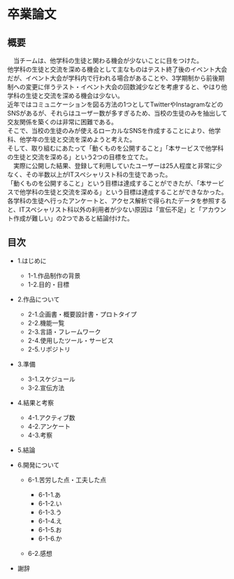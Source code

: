 # 卒業論文

## 概要

　当チームは、他学科の生徒と関わる機会が少ないことに目をつけた。  
他学科の生徒と交流を深める機会として主なものはテスト終了後のイベント大会だが、イベント大会が学科内で行われる場合があることや、3学期制から前後期制への変更に伴うテスト・イベント大会の回数減少などを考慮すると、やはり他学科の生徒と交流を深める機会は少ない。  
近年ではコミュニケーションを図る方法の1つとしてTwitterやInstagramなどのSNSがあるが、それらはユーザー数が多すぎるため、当校の生徒のみを抽出して交友関係を築くのは非常に困難である。  
そこで、当校の生徒のみが使えるローカルなSNSを作成することにより、他学科、他学年の生徒と交流を深めようと考えた。  
そして、取り組むにあたって「動くものを公開すること」「本サービスで他学科の生徒と交流を深める」という2つの目標を立てた。  
　実際に公開した結果、登録して利用していたユーザーは25人程度と非常に少なく、その半数以上がITスペシャリスト科の生徒であった。  
「動くものを公開すること」という目標は達成することができたが、「本サービスで他学科の生徒と交流を深める」という目標は達成することができなかった。  
各学科の生徒へ行ったアンケートと、アクセス解析で得られたデータを参照すると、ITスペシャリスト科以外の利用者が少ない原因は「宣伝不足」と「アカウント作成が難しい」の2つであると結論付けた。  

## 目次

* 1.はじめに

    + 1-1.作品制作の背景
    + 1-2.目的・目標
    
* 2.作品について

    + 2-1.企画書・概要設計書・プロトタイプ
    + 2-2.機能一覧
    + 2-3.言語・フレームワーク
    + 2-4.使用したツール・サービス
    + 2-5.リポジトリ
    
* 3.準備

    + 3-1.スケジュール
    + 3-2.宣伝方法

* 4.結果と考察

    + 4-1.アクティブ数
    + 4-2.アンケート
    + 4-3.考察
    
* 5.結論

* 6.開発について

    + 6-1.苦労した点・工夫した点
    
        + 6-1-1.あ
        + 6-1-2.い
        + 6-1-3.う
        + 6-1-4.え
        + 6-1-5.お
        + 6-1-6.か
        
    + 6-2.感想

* 謝辞
